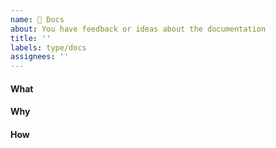```yaml
---
name: 📗 Docs
about: You have feedback or ideas about the documentation
title: ''
labels: type/docs
assignees: ''
---
```


<!--    Instructions                                -->
<!--                                                -->
<!-- 1. Remove sections/details you do not complete -->
<!-- 2. Add sections/details useful to you          -->

#### What

#### Why

#### How
